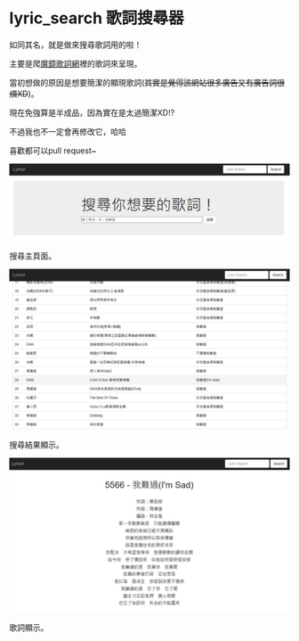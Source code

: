# lyric_search 歌詞搜尋器
  如同其名，就是做來搜尋歌詞用的啦！

  主要是爬[魔鏡歌詞網](http://mojim.com/twznew.htm)裡的歌詞來呈現。

  當初想做的原因是想要簡潔的顯現歌詞(~~其實是覺得該網站很多廣告又有廣告詞很煩XD~~)。

  現在免強算是半成品，因為實在是太過簡潔XD!?

  不過我也不一定會再修改它，哈哈
  
  喜歡都可以pull request~
  
  ![search](https://github.com/zephyros0305/lyric_search/raw/master/readme/search.jpg)

  搜尋主頁面。

  ![result](https://github.com/zephyros0305/lyric_search/raw/master/readme/result.jpg)

  搜尋結果顯示。

  ![lyric](https://github.com/zephyros0305/lyric_search/raw/master/readme/lyric.jpg)

  歌詞顯示。